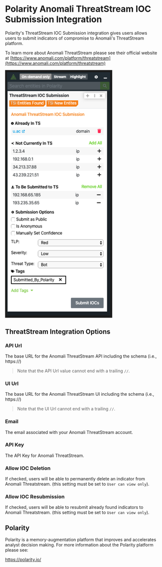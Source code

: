# Polarity Anomali ThreatStream IOC Submission Integration

Polarity's ThreatStream IOC Submission integration gives users allows users to submit indicators of compromise to Anomali's ThreatStream platform.

To learn more about Anomali ThreatStream please see their official website at [https://www.anomali.com/platform/threatstream](https://www.anomali.com/platform/threatstream)

<img src="./assets/overlay.png" width="350px">  

## ThreatStream Integration Options
### API Url
The base URL for the Anomali ThreatStream API including the schema (i.e., https://)
> Note that the API Url value cannot end with a trailing `//`.

### UI Url
The base URL for the Anomali ThreatStream UI including the schema (i.e., https://)
> Note that the UI Url cannot end with a trailing `//`.

### Email
The email associated with your Anomali ThreatStream account.

### API Key
The API Key for Anomali ThreatStream.

### Allow IOC Deletion
If checked, users will be able to permanently delete an indicator from Anomali Threatstream. (this setting must be set to `User can view only`).

### Allow IOC Resubmission
If checked, users will be able to resubmit already found indicators to Anomali Threatstream. (this setting must be set to `User can view only`).

## Polarity

Polarity is a memory-augmentation platform that improves and accelerates analyst decision making.  For more information about the Polarity platform please see:

https://polarity.io/
